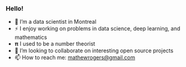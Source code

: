 ### Hello!

- 🔭 I’m a data scientist in Montreal
- ⚡ I enjoy working on problems in data science, deep learning, and mathematics
- 𝛑 I used to be a number theorist
- 👯 I’m looking to collaborate on interesting open source projects
- 📫 How to reach me: mathewrogers@gmail.com
